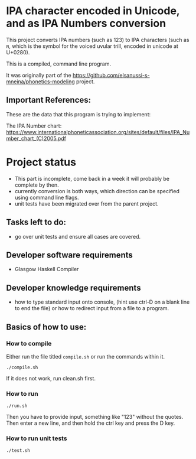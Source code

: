 # IPA character encoded in Unicode, and as IPA Numbers conversion

This project converts IPA numbers (such as 123) to IPA characters (such as ʀ, which is the symbol for the voiced uvular trill, encoded in unicode at U+0280).

This is a compiled, command line program.

It was originally part of the https://github.com/elsanussi-s-mneina/phonetics-modeling project.

## Important References:
These are the data that this program is trying to implement:

The IPA Number chart:
https://www.internationalphoneticassociation.org/sites/default/files/IPA_Number_chart_(C)2005.pdf

# Project status
- This part is incomplete, come back in a week it will probably be complete by then.
- currently conversion is both ways, which direction can be specified using command line flags.
- unit tests have been migrated over from the parent project.

## Tasks left to do:
- go over unit tests and ensure all cases are covered.


## Developer software requirements
- Glasgow Haskell Compiler

## Developer knowledge requirements
- how to type standard input onto console, (hint use ctrl-D on a blank line to end the file) or how to redirect input from a file to a program.


## Basics of how to use:
### How to compile
Either run the file titled `compile.sh` or run the commands within it.

`./compile.sh`

If it does not work, run clean.sh first.

### How to run
`./run.sh`

Then you have to provide input, something like "123" without the quotes.
Then enter a new line, and then hold the ctrl key and press the D key.

### How to run unit tests
`./test.sh`
